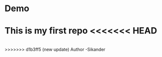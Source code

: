 # Demo
This is my first repo
<<<<<<< HEAD
=======
<br>
>>>>>>> d1b3ff5 (new update)
Author -Sikander